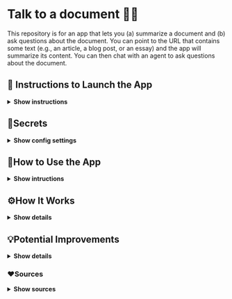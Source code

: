 # Talk to a document 📃🦜

This repository is for an app that lets you (a) summarize a document and (b) ask questions about the document. You can point to the URL that contains some text (e.g., an article, a blog post, or an essay) and the app will summarize its content. You can then chat with an agent to ask questions about the document.

## 🚀 Instructions to Launch the App

<details><summary><b>Show instructions</b></summary>

Once you make a copy of this codebase on your computer, activate a Python virtual environment using the following command:

`python -m venv .venv --prompt doc-qa`

Once the Python virtual environment is created, activate it and install all dependencies from `requirements.txt`.

`source .venv/bin/activate`

`pip install -r requirements.txt`

Once all dependencies are installed, you can launch the app using the following command:

`streamlit run src/app.py`

In a few seconds the app will be lanuched in your browser. If that doesn't happen automatically, you can copy the URL that's printed in the output.

</details>

## 🔑Secrets

<details><summary><b>Show config settings</b></summary>

This app makes a call to the OpenAI API. You will need to get the API key from [OpenAI] and store it locally in the `.env` file.

[OpenAI]:      https://openai.com
</details>

## 🤔How to Use the App

<details><summary><b>Show intructions</b></summary>

Once the app is launched in the browser, you will see the following:

<p align='center'>
	<img src='./img/enter-url.png', alt='Enter URL', width='650'>
</p>

You can paste a URL link that contains some text, such as an article, a blog post, or an essay. Hit Ctrl + Enter once you paste the URL.

A summary of the article will displayed in a few minutes. See example below for an [article] about when to use classes in Python.
[article]:     https://death.andgravity.com/same-functions

<p align='center'>
	<img src='./img/example-summary.png', alt='Example Summary', width='750'>
</p>

Once a summary is displayed, you can start chatting with the agent and ask questions about the document. Here are some examples:

<p align='center'>
	<img src='./img/example-qa.png', alt='Example QA', width='750'>
</p>

Note that the agent does have memory about recent questions. In the follow-up question above, I asked if there are any alternatives to it, and the agent knew what Imeant by "it" (using Python classes).
</details>

## ⚙️How It Works

<details><summary><b>Show details</b></summary>

Here's the list of tools used to develop this app:

<p align='center'>
	<img src='./img/tools-used.png', alt='Tools used', width='650'>
</p>

[Streamlit](https://streamlit.io)
[LangChain](https://docs.langchain.com)
[FAISS](https://faiss.ai)
[OpenAI](https://openai.com/product)

The text from the document is loaded and summarized using LangChain.

Then the document is divided into multiple chunks, each of which are passed to OpenAI API to create embeddings. These embeddings are stored in a local vector database using FAISS. 

When you ask a question, the question text gets converted into an embedding vector, which is then compared with all vectors that are available in the vector database. The most appropriate chunk of text is returned and passed on to OpenAI API as context for the question.

Please note that the app uses **gpt-3.5-turbo-16k** from OpenAI. You can change this, and some other settings in `config.py`.

</details>

## 💡Potential Improvements

<details><summary><b>Show details</b></summary>

Here are some improvements that can enhance the functionality or utility of this app:

1. Allow users to upload PDF document as well. Currently, the app only accepts URL links as inputs.
2. Instead of typing their questions, allow the users to ask their question by using voice (microphone).
3. Include some error handling.
</details>

### ❤️Sources

<details><summary><b>Show sources</b></summary>
[LLM Chain Documentation: Agent with Memory](https://python.langchain.com/docs/modules/memory/agent_with_memory)

[Streamlit Tutorial: Build Conversational App](https://docs.streamlit.io/knowledge-base/tutorials/build-conversational-apps)

</details>
